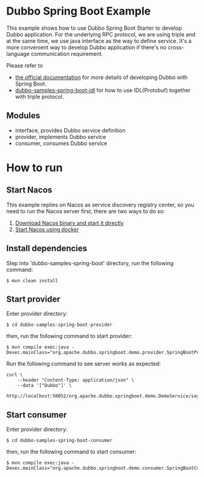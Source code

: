 # Dubbo Spring Boot Example

This example shows how to use Dubbo Spring Boot Starter to develop Dubbo application. For the underlying RPC protocol, we are using triple and at the same time, we use java interface as the way to define service. It's a more convenient way to develop Dubbo application if there's no cross-language communication requirement.

Please refer to
* [the official documentation](https://dubbo.apache.org/zh-cn/overview/quickstart/java/spring-boot/) for more details of developing Dubbo with Spring Boot.
* [dubbo-samples-spring-boot-idl](../dubbo-samples-spring-boot-idl) for how to use IDL(Protobuf) together with triple protocol.


## Modules
* interface, provides Dubbo service definition
* provider, implements Dubbo service
* consumer, consumes Dubbo service

# How to run

## Start Nacos
This example replies on Nacos as service discovery registry center, so you need to run the Nacos server first, there are two ways to do so:
1. [Download Nacos binary and start it directly](https://dubbo-next.staged.apache.org/zh-cn/overview/reference/integrations/nacos/#本地下载)
2. [Start Nacos using docker](https://dubbo-next.staged.apache.org/zh-cn/overview/reference/integrations/nacos/#docker)

## Install dependencies
Step into 'dubbo-samples-spring-boot' directory, run the following command:

```shell
$ mvn clean install
```

## Start provider
Enter provider directory:
```shell
$ cd dubbo-samples-spring-boot-provider
```

then, run the following command to start provider:
```shell
$ mvn compile exec:java -Dexec.mainClass="org.apache.dubbo.springboot.demo.provider.SpringBootProviderApplication"
```

Run the following command to see server works as expected:
```shell
curl \
    --header "Content-Type: application/json" \
    --data '["Dubbo"]' \
    http://localhost:50052/org.apache.dubbo.springboot.demo.DemoService/sayHello/
```

## Start consumer
Enter provider directory:
```shell
$ cd dubbo-samples-spring-boot-consumer
```

then, run the following command to start consumer:
```shell
$ mvn compile exec:java -Dexec.mainClass="org.apache.dubbo.springboot.demo.consumer.SpringBootConsumerApplication"
```

